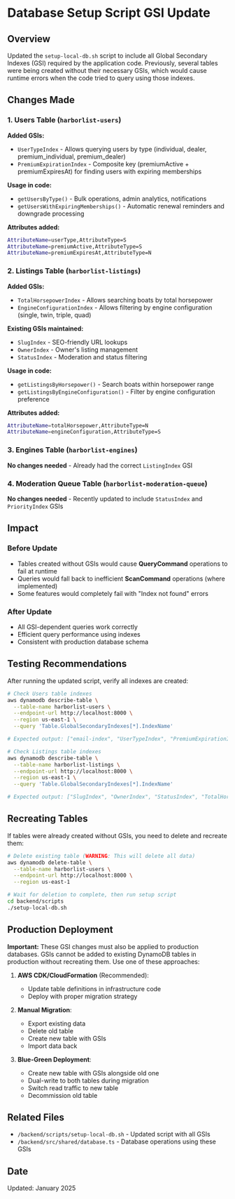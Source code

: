 # Database Setup Script GSI Update

## Overview
Updated the `setup-local-db.sh` script to include all Global Secondary Indexes (GSI) required by the application code. Previously, several tables were being created without their necessary GSIs, which would cause runtime errors when the code tried to query using those indexes.

## Changes Made

### 1. Users Table (`harborlist-users`)
**Added GSIs:**
- `UserTypeIndex` - Allows querying users by type (individual, dealer, premium_individual, premium_dealer)
- `PremiumExpirationIndex` - Composite key (premiumActive + premiumExpiresAt) for finding users with expiring memberships

**Usage in code:**
- `getUsersByType()` - Bulk operations, admin analytics, notifications
- `getUsersWithExpiringMemberships()` - Automatic renewal reminders and downgrade processing

**Attributes added:**
```bash
AttributeName=userType,AttributeType=S
AttributeName=premiumActive,AttributeType=S
AttributeName=premiumExpiresAt,AttributeType=N
```

### 2. Listings Table (`harborlist-listings`)
**Added GSIs:**
- `TotalHorsepowerIndex` - Allows searching boats by total horsepower
- `EngineConfigurationIndex` - Allows filtering by engine configuration (single, twin, triple, quad)

**Existing GSIs maintained:**
- `SlugIndex` - SEO-friendly URL lookups
- `OwnerIndex` - Owner's listing management
- `StatusIndex` - Moderation and status filtering

**Usage in code:**
- `getListingsByHorsepower()` - Search boats within horsepower range
- `getListingsByEngineConfiguration()` - Filter by engine configuration preference

**Attributes added:**
```bash
AttributeName=totalHorsepower,AttributeType=N
AttributeName=engineConfiguration,AttributeType=S
```

### 3. Engines Table (`harborlist-engines`)
**No changes needed** - Already had the correct `ListingIndex` GSI

### 4. Moderation Queue Table (`harborlist-moderation-queue`)
**No changes needed** - Recently updated to include `StatusIndex` and `PriorityIndex` GSIs

## Impact

### Before Update
- Tables created without GSIs would cause **QueryCommand** operations to fail at runtime
- Queries would fall back to inefficient **ScanCommand** operations (where implemented)
- Some features would completely fail with "Index not found" errors

### After Update
- All GSI-dependent queries work correctly
- Efficient query performance using indexes
- Consistent with production database schema

## Testing Recommendations

After running the updated script, verify all indexes are created:

```bash
# Check Users table indexes
aws dynamodb describe-table \
  --table-name harborlist-users \
  --endpoint-url http://localhost:8000 \
  --region us-east-1 \
  --query 'Table.GlobalSecondaryIndexes[*].IndexName'

# Expected output: ["email-index", "UserTypeIndex", "PremiumExpirationIndex"]

# Check Listings table indexes  
aws dynamodb describe-table \
  --table-name harborlist-listings \
  --endpoint-url http://localhost:8000 \
  --region us-east-1 \
  --query 'Table.GlobalSecondaryIndexes[*].IndexName'

# Expected output: ["SlugIndex", "OwnerIndex", "StatusIndex", "TotalHorsepowerIndex", "EngineConfigurationIndex"]
```

## Recreating Tables

If tables were already created without GSIs, you need to delete and recreate them:

```bash
# Delete existing table (WARNING: This will delete all data)
aws dynamodb delete-table \
  --table-name harborlist-users \
  --endpoint-url http://localhost:8000 \
  --region us-east-1

# Wait for deletion to complete, then run setup script
cd backend/scripts
./setup-local-db.sh
```

## Production Deployment

**Important:** These GSI changes must also be applied to production databases. GSIs cannot be added to existing DynamoDB tables in production without recreating them. Use one of these approaches:

1. **AWS CDK/CloudFormation** (Recommended):
   - Update table definitions in infrastructure code
   - Deploy with proper migration strategy

2. **Manual Migration**:
   - Export existing data
   - Delete old table
   - Create new table with GSIs
   - Import data back

3. **Blue-Green Deployment**:
   - Create new table with GSIs alongside old one
   - Dual-write to both tables during migration
   - Switch read traffic to new table
   - Decommission old table

## Related Files
- `/backend/scripts/setup-local-db.sh` - Updated script with all GSIs
- `/backend/src/shared/database.ts` - Database operations using these GSIs

## Date
Updated: January 2025
